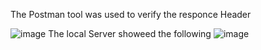 The Postman tool was used to verify the responce Header

![image](https://github.com/user-attachments/assets/2d639fad-022d-46fe-b92b-e38a73b8a734)
The local Server showeed the following 
![image](https://github.com/user-attachments/assets/dfedb1b5-eaef-419f-b151-a9ad2bb48f3a)

